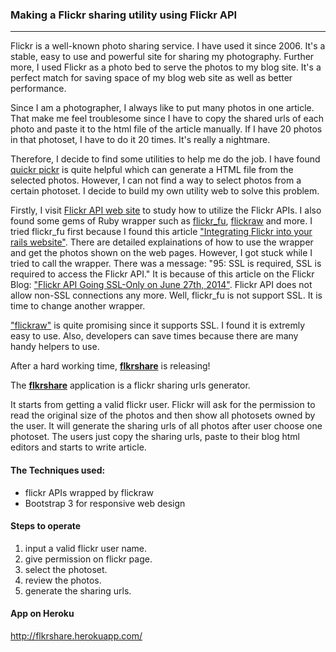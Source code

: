 ### Making a Flickr sharing utility using Flickr API
-----------------
Flickr is a well-known photo sharing service. I have used it since 2006. It's a stable, easy to use and powerful site for sharing my photography. Further more, I used Flickr as a photo bed to serve the photos to my blog site. It's a perfect match for saving space of my blog web site as well as better performance.

Since I am a photographer, I always like to put many photos in one article. That make me feel troublesome since I have to copy the shared urls of each photo and paste it to the html file of the article manually. If I have 20 photos in that photoset, I have to do it 20 times. It's really a nightmare.

Therefore, I decide to find some utilities to help me do the job. I have found [quickr pickr](http://quickrpickr.com/) is quite helpful which can generate a HTML file from the selected photos.  However, I can not find a way to select photos from a certain photoset. I decide to build my own utility web to solve this problem. 

Firstly, I visit [Flickr API web site](https://www.flickr.com/services/api/) to study how to utilize the Flickr APIs. I also found some gems of Ruby wrapper such as [flickr_fu](https://github.com/commonthread/flickr_fu), [flickraw](https://github.com/hanklords/flickraw) and more. I tried flickr_fu first because I found this article ["Integrating Flickr into your rails website"](http://www.pixellatedvisions.com/2009/04/06/integrating-flickr-into-your-rails-website). There are detailed explainations of how to use the wrapper and get the photos shown on the web pages. However, I got stuck while I tried to call the wrapper. There was a message: "95: SSL is required, SSL is required to access the Flickr API." It is because of this article on the Flickr Blog: ["Flickr API Going SSL-Only on June 27th, 2014"](http://code.flickr.net/2014/04/30/flickr-api-going-ssl-only-on-june-27th-2014/). Flickr API does not allow non-SSL connections any more. Well, flickr_fu is not support SSL. It is time to change another wrapper.

["flickraw"](http://hanklords.github.io/flickraw/) is quite promising since it supports SSL. I found it is extremly easy to use. Also, developers can save times because there are many handy helpers to use. 

After a hard working time, **[flkrshare](https://github.com/chaoyee/flkrshare)** is releasing!

The **[flkrshare](https://github.com/chaoyee/flkrshare)** application is a flickr sharing urls generator. 

It starts from getting a valid flickr user. Flickr will ask for the permission to read the original size of the photos and then show all photosets owned by the user.  It will generate the sharing urls of all photos after user choose one photoset.  The users just copy the sharing urls, paste to their blog html editors and starts to write article.

#### The Techniques used:

* flickr APIs wrapped by flickraw
* Bootstrap 3 for responsive web design

#### Steps to operate

1. input a valid flickr user name.
2. give permission on flickr page.
3. select the photoset.
4. review the photos.
5. generate the sharing urls.

#### App on Heroku
http://flkrshare.herokuapp.com/